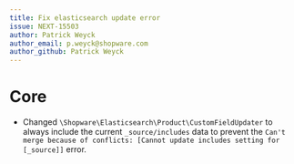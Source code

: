 ```yaml
---
title: Fix elasticsearch update error
issue: NEXT-15503
author: Patrick Weyck
author_email: p.weyck@shopware.com 
author_github: Patrick Weyck
---
```

# Core
* Changed `\Shopware\Elasticsearch\Product\CustomFieldUpdater` to always include the current `_source/includes` data to prevent the `Can't merge because of conflicts: [Cannot update includes setting for [_source]]` error.
